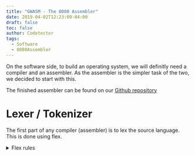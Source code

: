 ```yaml
---
title: "GWASM - The 8080 Assembler"
date: 2019-04-02T12:23:09-04:00
draft: false
toc: false
author: Codetector
tags: 
  - Software
  - 8080Assembler
---
```


On the software side, to build an operating system, we will definitly need a compiler and an assembler. 
As the assembler is the simpler task of the two, we decided to start with this. 

The finished assembler can be found on our [Github repository](https://github.com/gt-retro-computing/gwasm)

# Lexer / Tokenizer
The first part of any compiler (assembler) is to lex the source language. This is done using flex.

<details><summary>Flex rules</summary>
```

%{
    #include "helpers.h"
    #include "parser.h"
%}

%option outfile="lexer.c" header-file="lexer.h"

%option noyywrap

COMMA ","
COLON ":"
COMMENT ";"[^\n\r]*
DOT "\."
WHITE_SPACE [ \t]*
LINE_BREAK [\n\r]

IDENT [A-Za-z_][A-Za-z0-9_\-]*

HEX 0[Xx][0-9A-Fa-f]+
OCT 0[0-7]+
DEC [0-9]+

%%

{WHITE_SPACE} {}
{LINE_BREAK} {yylineno++; return TOKEN_LINEBREAK; }
{COMMENT} {}
{COMMA} {return TOKEN_COMMA;}
{COLON} {return TOKEN_COLON;}
{DOT} {return TOKEN_DOT;}
{DEC} { sscanf(yytext, "%i", &yylval.num); return TOKEN_NUM; }
{OCT} { sscanf(yytext, "%o", &yylval.num); return TOKEN_NUM; }
{HEX} { sscanf(yytext, "%x", &yylval.num); return TOKEN_NUM; }
{IDENT} { yylval.ident = copy_str(yytext); return TOKEN_IDENT;}

%%

int yyerror(const char* msg)
{    
    fprintf(stderr,"Error text = %s | Line: %d\n%s\n",yytext, yylineno, msg);
    return 0;
}
```
</details>

# Parsing
After the flex parsed the input, we can use the generated tokens to parse the assembly. The strucutre is essentially made of three types of element in the abstract syntax (Tree): ```instruction```, ```label```, and ```directive```
## First Pass
the goal of the first pass is to generate the symbol table, as well as identify every instruction (Also detecting illegal instructions) as well as its respective arguments. However, due to the fact we are creating symbol table in this pass, thus we can not detect references to invalid labels (yet).
Below is a sample program [fib.s]({{<ref "first_program.md">}}).
<details><summary>Output After First Pass 1</summary>
```
(D[1]): .org (ADDR 0x0) 
(L) [0x0] init
(I[0]): sphl 
(I[2]): mvi (REG a)(IMM 0) 
(I[2]): mvi (REG b)(IMM 1) 
(I[2]): mvi (REG l)(IMM 255) 
(L) [0x7] fib
(I[2]): mov (REG c)(REG a)
(I[1]): add (REG b)
(I[1]): jc (ADDR [init]) 
(I[1]): xra (REG l)
(I[1]): out (ADDR 0xFF) 
(I[1]): xra (REG l)
(I[2]): mov (REG b)(REG c)
(I[2]): mov (REG h)(REG a)
(I[2]): lxi (REGP bc)(IMM 65535) 
(L) [0x15] delay
(I[1]): dcx (REGP bc)
(I[2]): mov (REG a)(REG d)
(I[1]): ora (REG e)
(I[1]): jnz (ADDR [delay]) 
(I[2]): mov (REG a)(REG h)
(I[1]): jmp (ADDR [fib]) 

```
 This is part of the assembler's debug output. Format reads as follow: (Type: D:Directive, I:Instruction, L:Label. [Number of Arguments Associated With This Node]): [Resolved Label Address]
</details>


## Pass 2: Address Subsistution 

As you can see from the output of 1st pass, it still looks very much like the original assembly input. This is very close to the final output, as an assembler is a very simple compiler. It is really close
to the final output of the progarm, the missing step is to backfill the label reference and translate the mnemonic into binary instruction.

<details><summary>Output from stage 2</summary>
```
(D[1]): .org (ADDR 0x0) 
(L) [0x0] init
(I[0]): sphl 
(I[2]): mvi (REG a)(IMM 0) 
(I[2]): mvi (REG b)(IMM 1) 
(I[2]): mvi (REG l)(IMM 255) 
(L) [0x7] fib
(I[2]): mov (REG c)(REG a)
(I[1]): add (REG b)
(I[1]): jc (ADDR 0x0) 
(I[1]): xra (REG l)
(I[1]): out (ADDR 0xFF) 
(I[1]): xra (REG l)
(I[2]): mov (REG b)(REG c)
(I[2]): mov (REG h)(REG a)
(I[2]): lxi (REGP bc)(IMM 65535) 
(L) [0x15] delay
(I[1]): dcx (REGP bc)
(I[2]): mov (REG a)(REG d)
(I[1]): ora (REG e)
(I[1]): jnz (ADDR 0x15) 
(I[2]): mov (REG a)(REG h)
(I[1]): jmp (ADDR 0x7) 
```
</details>
